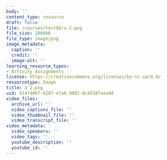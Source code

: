 ```yaml
---
body: ''
content_type: resource
draft: false
file: /courses/test80/a-2.png
file_size: 286666
file_type: image/png
image_metadata:
  caption: ''
  credit: ''
  image-alt: ''
learning_resource_types:
- Activity Assignments
license: https://creativecommons.org/licenses/by-nc-sa/4.0/
resourcetype: Image
title: a 2.png
uid: 914740b7-4287-47a6-9002-0cb5507aea9d
video_files:
  archive_url: ''
  video_captions_file: ''
  video_thumbnail_file: ''
  video_transcript_file: ''
video_metadata:
  video_speakers: ''
  video_tags: ''
  youtube_description: ''
  youtube_id: ''
---
```

